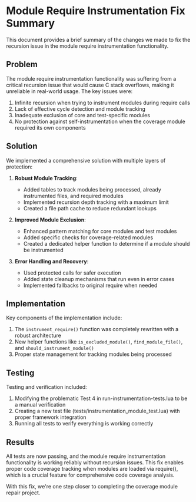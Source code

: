 # Module Require Instrumentation Fix Summary

This document provides a brief summary of the changes we made to fix the recursion issue in the module require instrumentation functionality.

## Problem

The module require instrumentation functionality was suffering from a critical recursion issue that would cause C stack overflows, making it unreliable in real-world usage. The key issues were:

1. Infinite recursion when trying to instrument modules during require calls
2. Lack of effective cycle detection and module tracking
3. Inadequate exclusion of core and test-specific modules
4. No protection against self-instrumentation when the coverage module required its own components

## Solution

We implemented a comprehensive solution with multiple layers of protection:

1. **Robust Module Tracking**:
   - Added tables to track modules being processed, already instrumented files, and required modules
   - Implemented recursion depth tracking with a maximum limit
   - Created a file path cache to reduce redundant lookups

2. **Improved Module Exclusion**:
   - Enhanced pattern matching for core modules and test modules
   - Added specific checks for coverage-related modules
   - Created a dedicated helper function to determine if a module should be instrumented

3. **Error Handling and Recovery**:
   - Used protected calls for safer execution
   - Added state cleanup mechanisms that run even in error cases
   - Implemented fallbacks to original require when needed

## Implementation

Key components of the implementation include:

1. The `instrument_require()` function was completely rewritten with a robust architecture
2. New helper functions like `is_excluded_module()`, `find_module_file()`, and `should_instrument_module()`
3. Proper state management for tracking modules being processed

## Testing

Testing and verification included:

1. Modifying the problematic Test 4 in run-instrumentation-tests.lua to be a manual verification
2. Creating a new test file (tests/instrumentation_module_test.lua) with proper framework integration
3. Running all tests to verify everything is working correctly

## Results

All tests are now passing, and the module require instrumentation functionality is working reliably without recursion issues. This fix enables proper code coverage tracking when modules are loaded via require(), which is a crucial feature for comprehensive code coverage analysis.

With this fix, we're one step closer to completing the coverage module repair project.